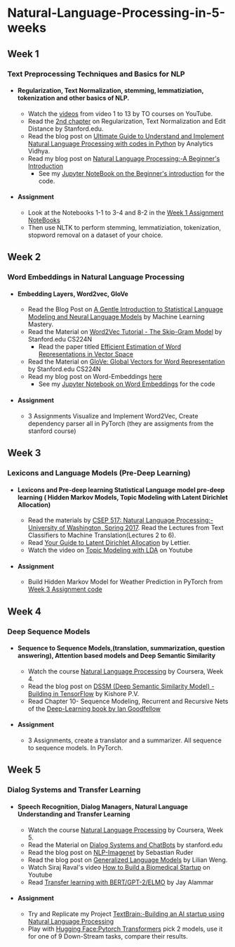 # Natural-Language-Processing-in-5-weeks

## Week 1
### Text Preprocessing Techniques and Basics for NLP
- #### Regularization, Text Normalization, stemming, lemmatiziation, tokenization and other basics of NLP.
   - Watch the [videos](https://www.youtube.com/watch?v=hyT-BzLyVdU&list=PLDcmCgguL9rxTEz1Rsy6x5NhlBjI8z3Gz) from video 1 to 13 by
TO courses on YouTube.
   - Read the [2nd chapter](https://web.stanford.edu/~jurafsky/slp3/) on Regularization, Text Normalization and Edit Distance by
Stanford.edu.
   - Read the blog post on [Ultimate Guide to Understand and Implement Natural Language Processing with codes in Python](https://www.analyticsvidhya.com/blog/2017/01/ultimate-guide-to-understand-implement-natural-language-processing-codes-in-python/) by
Analytics Vidhya.
   - Read my blog post on [Natural Language Processing:-A Beginner's Introduction](https://soumyadip1995.blogspot.com/2019/05/natural-language-processing-beginners.html)
     - See my [Jupyter NoteBook on the Beginner's introduction](https://github.com/soumyadip1995/NLP/blob/master/Natural_language_processing_A_beginner's_introduction.ipynb) for the code.

 - #### Assignment
   - Look at the Notebooks 1-1 to 3-4 and 8-2 in the [Week 1 Assignment NoteBooks](https://github.com/soumyadip1995/Natural_Language_Processing_in_5_weeks/tree/master/Week%201%20Assignment%20NoteBooks)
   - Then use NLTK to perform stemming, lemmatiziation, tokenization, stopword removal on a dataset of your choice.
       
       
## Week 2
###  Word Embeddings in Natural Language Processing
- #### Embedding Layers, Word2vec, GloVe
  - Read the Blog Post on [A Gentle Introduction to Statistical Language Modeling and Neural Language Models](https://machinelearningmastery.com/statistical-language-modeling-and-neural-language-models/) by Machine Learning Mastery.
  - Read the Material on [Word2Vec Tutorial - The Skip-Gram Model]() by Stanford.edu CS224N
     - Read the paper titled [Efficient Estimation of Word Representations in Vector Space](https://www.scihive.org/paper/1301.3781)
  - Read the Material on [GloVe: Global Vectors for Word Representation ](http://nlp.stanford.edu/pubs/glove.pdf) by Stanford.edu CS224N
  - Read my blog post on Word-Embeddings [here](https://soumyadip1995.blogspot.com/2019/05/natural-language-processing-word.html)
    - See my [Jupyter Notebook on Word Embeddings](https://github.com/soumyadip1995/NLP/blob/master/NLP_word_embeddings.ipynb) for the code
  
- #### Assignment
  - 3 Assignments Visualize and Implement Word2Vec, Create dependency parser all in PyTorch (they are assigments from the stanford course)
  
 ## Week 3
 ### Lexicons and Language Models (Pre-Deep Learning)
 - #### Lexicons and Pre-deep learning Statistical Language model pre-deep learning ( Hidden Markov Models, Topic Modeling with Latent Dirichlet Allocation)
   - Read the materials by [CSEP 517: Natural Language Processing:-University of Washington, Spring 2017](https://courses.cs.washington.edu/courses/csep517/17sp/slides/lecture1.pdf). Read the Lectures from Text Classifiers to Machine Translation(Lectures 2 to 6).
   -  Read [Your Guide to Latent Dirichlet Allocation](https://medium.com/@lettier/how-does-lda-work-ill-explain-using-emoji-108abf40fa7d) by Lettier.
   -  Watch the video on [Topic Modeling with LDA](https://www.youtube.com/watch?v=ZgyA1Q2ywbM) on Youtube
 - #### Assignment
   - Build Hidden Markov Model for Weather Prediction in PyTorch from [Week 3 Assignment code](https://github.com/soumyadip1995/Natural_Language_Processing_in_5_weeks/tree/master/Week%203%20Assignment%20code)

## Week 4
### Deep Sequence Models
- #### Sequence to Sequence Models,(translation, summarization, question answering), Attention based models and  Deep Semantic Similarity
  - Watch the course [Natural Language Processing](https://www.coursera.org/learn/language-processing) by Coursera, Week 4.
  - Read the blog post on [DSSM (Deep Semantic Similarity Model) - Building in TensorFlow](https://kishorepv.github.io/DSSM/) by Kishore P.V.
  - Read Chapter 10- Sequence Modeling, Recurrent and Recursive Nets  of the [Deep-Learning book by Ian Goodfellow](https://github.com/soumyadip1995/deep-learning-by-ian-goodfellow-full-pdf/blob/master/deeplearningbook.pdf)
- #### Assignment
  - 3 Assignments, create a translator and a summarizer. All sequence to sequence models. In PyTorch.

## Week 5
### Dialog Systems and Transfer Learning
- #### Speech Recognition, Dialog Managers, Natural Language Understanding and Transfer Learning
  - Watch the course [Natural Language Processing](https://www.coursera.org/learn/language-processing) by Coursera, Week 5.
  - Read the Material on [Dialog Systems and ChatBots](https://web.stanford.edu/~jurafsky/slp3/24.pdf) by stanford.edu
  - Read the blog post on [NLP-Imagenet](http://ruder.io/nlp-imagenet/) by Sebastian Ruder
  - Read the blog post on [Generalized Language Models](https://lilianweng.github.io/lil-log/2019/01/31/generalized-language-models.html) by Lilian Weng.
  - Watch Siraj Raval's video [How to Build a Biomedical Startup](https://www.youtube.com/watch?v=J9kbZ5I8gdM) on Youtube
  - Read [Transfer learning with BERT/GPT-2/ELMO](http://jalammar.github.io/illustrated-bert/)  by Jay Alammar
 - #### Assignment
   - Try and Replicate my Project [TextBrain:-Building an AI startup using Natural Language Processing](https://github.com/soumyadip1995/TextBrain---Building-an-AI-start-up-using-NLP)
   - Play with [Hugging Face:Pytorch Transformers](https://github.com/huggingface/pytorch-pretrained-BERT#examples) pick 2 models, use it for one of 9 Down-Stream tasks, compare their results.

